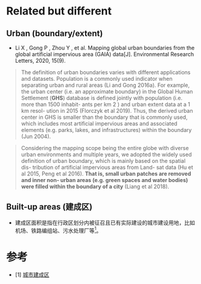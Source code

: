 # Related but different

## Urban (boundary/extent)
- Li X , Gong P , Zhou Y , et al. Mapping global urban boundaries from the global artificial impervious area (GAIA) data[J]. Environmental Research Letters, 2020, 15(9).
 
 > The definition of urban boundaries varies
with different applications and datasets. Population
is a commonly used indicator when separating urban
and rural areas (Li and Gong 2016a). For example, the
urban center (i.e. an approximate boundary) in the
Global Human Settlement (**GHS**) database is defined
jointly with population (i.e. more than 1500 inhabit-
ants per km 2 ) and urban extent data at a 1 km resol-
ution in 2015 (Florczyk et al 2019). Thus, the derived
urban center in GHS is smaller than the boundary
that is commonly used, which includes most artificial
impervious areas and associated elements (e.g. parks,
lakes, and infrastructures) within the boundary (Jun
2004). 

 > Considering the mapping scope being the entire
globe with diverse urban environments and multiple
years, we adopted the widely used definition of urban
boundary, which is mainly based on the spatial dis-
tribution of artificial impervious areas from Land-
sat data (Hu et al 2015, Peng et al 2016). **That is,
small urban patches are removed and inner non-
urban areas (e.g. green spaces and water bodies) were
filled within the boundary of a city** (Liang et al 2018).

## Built-up areas (建成区)
- 建成区面积是指在行政区划分内被征召且已有实际建设的城市建设用地，比如机场、铁路编组站、污水处理厂等[<sup>1</sup>](#refer-anchor-1)。

# 参考

<div id="refer-anchor-1"></div>

- [1] [城市建成区](https://www.sohu.com/a/243710146_355756)